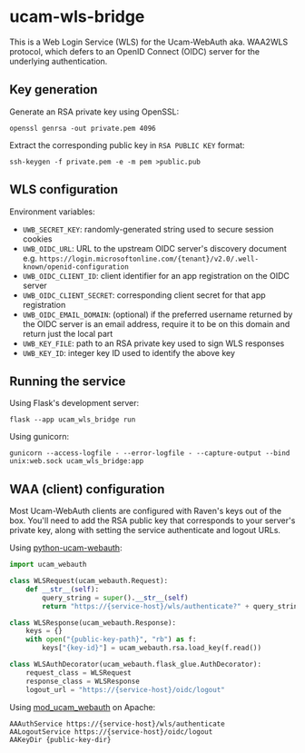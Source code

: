 # ucam-wls-bridge

This is a Web Login Service (WLS) for the Ucam-WebAuth aka. WAA2WLS protocol, which defers to an OpenID Connect (OIDC) server for the underlying authentication.

## Key generation

Generate an RSA private key using OpenSSL:

```
openssl genrsa -out private.pem 4096
```

Extract the corresponding public key in `RSA PUBLIC KEY` format:

```
ssh-keygen -f private.pem -e -m pem >public.pub
```

## WLS configuration

Environment variables:

- `UWB_SECRET_KEY`: randomly-generated string used to secure session cookies
- `UWB_OIDC_URL`: URL to the upstream OIDC server's discovery document e.g. `https://login.microsoftonline.com/{tenant}/v2.0/.well-known/openid-configuration`
- `UWB_OIDC_CLIENT_ID`: client identifier for an app registration on the OIDC server
- `UWB_OIDC_CLIENT_SECRET`: corresponding client secret for that app registration
- `UWB_OIDC_EMAIL_DOMAIN`: (optional) if the preferred username returned by the OIDC server is an email address, require it to be on this domain and return just the local part
- `UWB_KEY_FILE`: path to an RSA private key used to sign WLS responses
- `UWB_KEY_ID`: integer key ID used to identify the above key

## Running the service

Using Flask's development server:

```
flask --app ucam_wls_bridge run
```

Using gunicorn:

```
gunicorn --access-logfile - --error-logfile - --capture-output --bind unix:web.sock ucam_wls_bridge:app
```

## WAA (client) configuration

Most Ucam-WebAuth clients are configured with Raven's keys out of the box.  You'll need to add the RSA public key that corresponds to your server's private key, along with setting the service authenticate and logout URLs.

Using [python-ucam-webauth](https://github.com/danielrichman/python-ucam-webauth):

```python
import ucam_webauth

class WLSRequest(ucam_webauth.Request):
    def __str__(self):
        query_string = super().__str__(self)
        return "https://{service-host}/wls/authenticate?" + query_string

class WLSResponse(ucam_webauth.Response):
    keys = {}
    with open("{public-key-path}", "rb") as f:
        keys["{key-id}"] = ucam_webauth.rsa.load_key(f.read())

class WLSAuthDecorator(ucam_webauth.flask_glue.AuthDecorator):
    request_class = WLSRequest
    response_class = WLSResponse
    logout_url = "https://{service-host}/oidc/logout"
```

Using [mod_ucam_webauth](https://github.com/cambridgeuniversity/mod_ucam_webauth) on Apache:

```
AAAuthService https://{service-host}/wls/authenticate
AALogoutService https://{service-host}/oidc/logout
AAKeyDir {public-key-dir}
```
